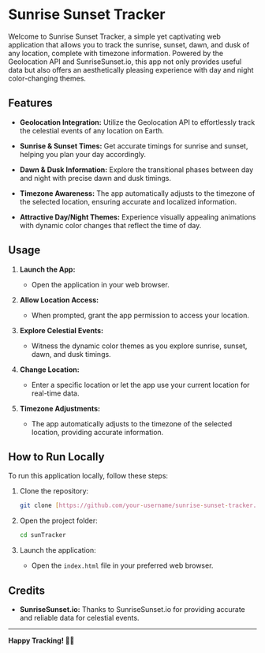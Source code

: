 # Sunrise Sunset Tracker

Welcome to Sunrise Sunset Tracker, a simple yet captivating web application that allows you to track the sunrise, sunset, dawn, and dusk of any location, complete with timezone information. Powered by the Geolocation API and SunriseSunset.io, this app not only provides useful data but also offers an aesthetically pleasing experience with day and night color-changing themes.

## Features

- **Geolocation Integration:** Utilize the Geolocation API to effortlessly track the celestial events of any location on Earth.

- **Sunrise & Sunset Times:** Get accurate timings for sunrise and sunset, helping you plan your day accordingly.

- **Dawn & Dusk Information:** Explore the transitional phases between day and night with precise dawn and dusk timings.

- **Timezone Awareness:** The app automatically adjusts to the timezone of the selected location, ensuring accurate and localized information.

- **Attractive Day/Night Themes:** Experience visually appealing animations with dynamic color changes that reflect the time of day.

## Usage

1. **Launch the App:**
    - Open the application in your web browser.

2. **Allow Location Access:**
    - When prompted, grant the app permission to access your location.

3. **Explore Celestial Events:**
    - Witness the dynamic color themes as you explore sunrise, sunset, dawn, and dusk timings.

4. **Change Location:**
    - Enter a specific location or let the app use your current location for real-time data.

5. **Timezone Adjustments:**
    - The app automatically adjusts to the timezone of the selected location, providing accurate information.

## How to Run Locally

To run this application locally, follow these steps:

1. Clone the repository:
   ```bash
   git clone [https://github.com/your-username/sunrise-sunset-tracker.git]
   ```

2. Open the project folder:
   ```bash
   cd sunTracker
   ```

3. Launch the application:
   - Open the `index.html` file in your preferred web browser.

## Credits

- **SunriseSunset.io:** Thanks to SunriseSunset.io for providing accurate and reliable data for celestial events.

---

**Happy Tracking! 🌅🌄**
